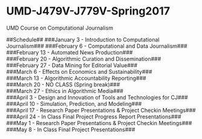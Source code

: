 # UMD-J479V-J779V-Spring2017
UMD Course on Computational Journalism

##Schedule##
###January 3 - Introduction to Computational Journalism###
###February 6 - Computational and Data Journalism###
###February 13 - Automated News Production###  
###February 20 - Algorithmic Curation and Dissemination###  
###February 27 - Data Mining for Editorial Value###  
###March 6 - Effects on Economics and Sustainability###  
###March 13 - Algorithmic Accountability Reporting###  
###March 20 - NO CLASS (Spring break)###  
###March 27 - Ethics in Algorithmic Media###  
###April 3 - Design and Innovation of Tools and Technologies for CJ###  
###April 10 - Simulation, Prediction, and Modeling###  
###April 17 - Research Paper Presentations & Project Checkin Meetings###  
###April 24 - In Class Final Project Progress Report Presentations###  
###May 1 - Research Paper Presentations & Project Checkin Meetings###  
###May 8 - In Class Final Project Presentations###  
